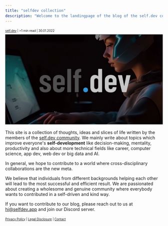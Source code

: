 ```yaml
---
title: "selfdev collection"
description: "Welcome to the landingpage of the blog of the self.dev community."
---
```

<sub><sup><a href="https://instagram.com/self.devs">self.dev</a> | >1 min read | 30.01.2022</sup></sub>
![selfdev herobanner](./imgs/selfdev_intro/SAGE_banner.png "self.dev landingpage")

This site is a collection of thoughts, ideas and slices of life written by the members of the [self.dev community](https://selfdev.app).
We mainly write about topics which improve everyone's **self-development** like decision-making, mentality, productivity
and also about more technical fields like career, computer science, app dev, web dev or big data and AI.

In general, we hope to contribute to a world where cross-disciplinary collaborations are the new meta.

We believe that individuals from different backgrounds helping each other will lead to the most successful and efficient result.
We are passionated about creating a wholesome and genuine community where everybody wants to contributed in a self-driven and kind way.

If you want to contribute to our blog, please reach out to us at hi@selfdev.app and join our Discord server.

<sub><sup><a href="https://self-dev.notion.site/Privacy-Policy-eeef537e183349f7b6b0416b6e19b8da">Privacy Policy</a> | <a href="https://self-dev.notion.site/Legal-Disclosure-Impressum-56ba495a5f004ef4beea85eaec82b05e">Legal Disclosure</a> | <a href="mailto: hi@selfdev.app">Contact</a></sup></sub>